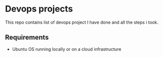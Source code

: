 # Devops projects

This repo contains list of devops project I have done and all the steps i took.

## Requirements
- Ubuntu OS running locally or on a cloud infrastructure
